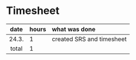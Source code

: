 # Timesheet

| date  | hours | what was done             |
| :----:| :-----| :-------------------------|
| 24.3. | 1     | created SRS and timesheet |
| total | 1     |                           |